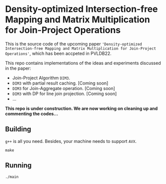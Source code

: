 # Density-optimized Intersection-free Mapping and Matrix Multiplication for Join-Project Operations

This is the source code of the upcoming paper `'Density-optimized Intersection-free Mapping and Matrix Multiplication for Join-Project Operations'`, which has been accpeted in PVLDB22.

This repo contains implementations of the ideas and experiments discussed in the paper: 
- Join-Project Algorithm `DIM3`.
- `DIM3` with partial result caching. [Coming soon]
- `DIM3` for Join-Aggregate operation. [Coming soon]
- `DIM3` with DP for line join projection. [Coming soon]
- ...

**This repo is under construction. We are now working on cleaning up and commenting the codes...**

<!-- If you use this work, please cite our paper as follows
```
@inproceedings{zhou2021spitfire,
  title={Spitfire: A Three-Tier Buffer Manager for Volatile and Non-Volatile Memory},
  author={Zhou, Xinjing and Arulraj, Joy and Pavlo, Andrew and Cohen, David},
  booktitle={Proceedings of the 2021 International Conference on Management of Data},
  pages={2195--2207},
  year={2021}
}
``` -->

## Building
`g++` is all you need. Besides, your machine needs to support `AVX`.
```
make
```

## Running
```
./main
```
